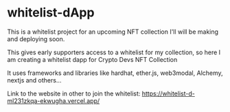 # whitelist-dApp




This is a whitelist project for an upcoming NFT collection I'll will be making and deploying soon.




This gives early supporters access to a whitelist for my collection, so here I am creating a whitelist dapp for Crypto Devs NFT Collection




It uses frameworks and libraries like hardhat, ether.js, web3modal, Alchemy, nextjs and others...

 





Link to the website in other to join the whitelist: https://whitelist-d-ml231zkqa-ekwugha.vercel.app/
